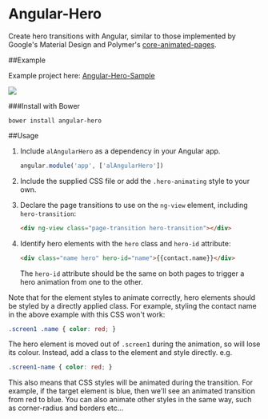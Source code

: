 Angular-Hero
============

Create hero transitions with Angular, similar to those implemented by Google's Material Design and Polymer's [core-animated-pages](https://www.polymer-project.org/docs/elements/core-elements.html#core-animated-pages).

##Example

Example project here: [Angular-Hero-Sample](https://github.com/DevAndyLee/Angular-Hero-Sample)

<img src="sample/angular-hero-sample.gif" />

###Install with Bower

```
bower install angular-hero
```

##Usage

1. Include `alAngularHero` as a dependency in your Angular app.

    ```js
    angular.module('app', ['alAngularHero'])
    ```

2. Include the supplied CSS file or add the `.hero-animating` style to your own.

3. Declare the page transitions to use on the `ng-view` element, including `hero-transition`:
    ```html
    <div ng-view class="page-transition hero-transition"></div>
    ```
4. Identify hero elements with the `hero` class and `hero-id` attribute:
    ```html
    <div class="name hero" hero-id="name">{{contact.name}}</div>
    ```

    The `hero-id` attribute should be the same on both pages to trigger a hero animation from one to the other.

Note that for the element styles to animate correctly, hero elements should be styled by a directly applied class.
For example, styling the contact name in the above example with this CSS won't work:
```css
.screen1 .name { color: red; }
```

The hero element is moved out of `.screen1` during the animation, so will lose its colour.
Instead, add a class to the element and style directly. e.g.
```css
.screen1-name { color: red; }
```

This also means that CSS styles will be animated during the transition.
For example, if the target element is blue, then we'll see an animated transition from red to blue.
You can also animate other styles in the same way, such as corner-radius and borders etc...
